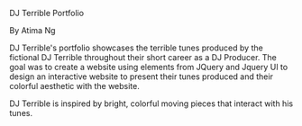 DJ Terrible Portfolio

By Atima Ng

DJ Terrible's portfolio showcases the terrible tunes produced by the fictional DJ Terrible throughout their short career as a DJ Producer. The goal was to create a website using elements from JQuery and Jquery UI to design an interactive website to present their tunes produced and their colorful aesthetic with the website.

DJ Terrible is inspired by bright, colorful moving pieces that interact with his tunes.
